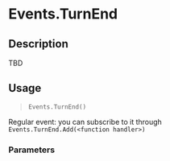 # Events.TurnEnd
## Description
TBD

## Usage
> `Events.TurnEnd()`

Regular event: you can subscribe to it through `Events.TurnEnd.Add(<function handler>)`

### Parameters
